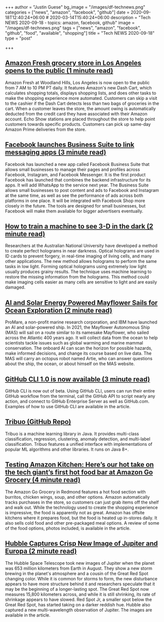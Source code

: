 +++
author = "Justin Guese"
bg_image = "/images/df-technews.png"
categories = ["news", "amazon", "facebook", "github"]
date = 2020-09-18T12:40:24+06:00 # 2020-03-14T15:40:24+06:00
description = "Tech NEWS 2020-09-18 - topics: amazon, facebook, github"
image = "/images/df-technews.png"
tags = ["news", "amazon", "facebook", "github", "food", "available", "shopping"]
title = "Tech NEWS 2020-09-18"
type = "post"

+++

## [Amazon Fresh grocery store in Los Angeles opens to the public (1 minute read)](https://www.engadget.com/amazon-fresh-woodland-hills-la-open-to-public-200248518.html/1/01000174a0af5102-5d27c8d7-96fd-4293-bfc4-a91602b96240-000000/y5wIId6I7bvg6Dh09sLp9el92zTt2ZnON6oC621-XGA=159)

Amazon Fresh at Woodland Hills, Los Angeles is now open to the public from 7 AM to 10 PM PT daily. It features Amazon's new Dash Cart, which calculates shopping totals, displays shopping lists, and does other tasks to make the shopping experience more automated. Customers can skip a visit to the cashier if the Dash Cart detects less than two bags of groceries in the cart. When a customer leaves the store, the amount owing is automatically deducted from the credit card they have associated with their Amazon account. Echo Show stations are placed throughout the store to help point customers towards specific products. Customers can pick up same-day Amazon Prime deliveries from the store.

## [Facebook launches Business Suite to link messaging apps (3 minute read)](https://www.axios.com/facebook-launches-business-suite-to-link-messaging-apps-ee7a1271-f4ff-4784-a094-40d46b02a2b9.html/1/01000174a0af5102-5d27c8d7-96fd-4293-bfc4-a91602b96240-000000/P20v57PAGcWZZadCr-CLW6j4SZvLO_nz6gi7sWINVIA=159)

Facebook has launched a new app called Facebook Business Suite that allows small businesses to manage their pages and profiles across Facebook, Instagram, and Facebook Messenger. It is the first product Facebook has launched that combines the backend infrastructure for its apps. It will add WhatsApp to the service next year. The Business Suite allows small businesses to post content and ads to Facebook and Instagram at the same time, as well as see the performance of ads across both platforms in one place. It will be integrated with Facebook Shop more closely in the future. The tools are designed for small businesses, but Facebook will make them available for bigger advertisers eventually.

## [How to train a machine to see 3-D in the dark (2 minute read)](https://phys.org/news/2020-09-machine-d-dark.html/1/01000174a0af5102-5d27c8d7-96fd-4293-bfc4-a91602b96240-000000/PWnES6H0pj2IbOGacJSWP3qloyxXzWUwbpVQq4qP7yk=159)

Researchers at the Australian National University have developed a method to create perfect holograms in near darkness. Optical holograms are used in ID cards to prevent forgery, in real-time imaging of living cells, and many other applications. The new method allows holograms to perform the same tasks in low light. Forming optical holograms using extremely low light usually produces grainy results. The technique uses machine learning to restore the missing information from the holograms. This method could make imaging cells easier as many cells are sensitive to light and are easily damaged.

## [AI and Solar Energy Powered Mayflower Sails for Ocean Exploration (2 minute read)](https://interestingengineering.com/ai-and-solar-energy-powered-mayflower-sails-for-ocean-exploration/1/01000174a0af5102-5d27c8d7-96fd-4293-bfc4-a91602b96240-000000/7dYM5xwvnx-rYCLKSxKqqQxUYRZ8-WpFdzN-xgv80tI=159)

ProMare, a non-profit marine research corporation, and IBM have launched an AI and solar-powered ship. In 2021, the Mayflower Autonomous Ship (MAS) will sail on a route similar to its namesake Mayflower, who sailed across the Atlantic 400 years ago. It will collect data from the ocean to help scientists tackle issues such as global warming and marine mammal conservation. The onboard AI can scan the horizon for possible hazards, make informed decisions, and change its course based on live data. The MAS will carry an octopus robot named Artie, who can answer questions about the ship, the ocean, or about himself on the MAS website.

## [GitHub CLI 1.0 is now available (3 minute read)](https://github.blog/2020-09-17-github-cli-1-0-is-now-available//1/01000174a0af5102-5d27c8d7-96fd-4293-bfc4-a91602b96240-000000/9aDdx1tyJ3j4Ed7rV0HX0Sb6Dv3XTsdXRA4J2emkH4o=159)

GitHub CLI is now out of beta. Using GitHub CLI, users can run their entire GitHub workflow from the terminal, call the GitHub API to script nearly any action, and connect to GitHub Enterprise Server as well as GitHub.com. Examples of how to use GitHub CLI are available in the article.

## [Tribuo (GitHub Repo)](https://github.com/oracle/tribuo/1/01000174a0af5102-5d27c8d7-96fd-4293-bfc4-a91602b96240-000000/owcK9c9x4AQJcNu41DcN5TvOPLtsODeOCKi7YdH79KA=159)

Tribuo is a machine learning library in Java. It provides multi-class classification, regression, clustering, anomaly detection, and multi-label classification. Tribuo features a unified interface with implementations of popular ML algorithms and other libraries. It runs on Java 8+.

## [Testing Amazon Kitchen: Here’s our hot take on the tech giant’s first hot food bar at Amazon Go Grocery (4 minute read)](https://www.geekwire.com/2020/testing-amazon-kitchen-heres-hot-take-tech-giants-first-hot-food-bar-amazon-go-grocery//1/01000174a0af5102-5d27c8d7-96fd-4293-bfc4-a91602b96240-000000/EnUixXQl3MMKzX984blHxiLqec-NreostpRqA1TlhxU=159)

The Amazon Go Grocery in Redmond features a hot food section with burritos, chicken wings, soup, and other options. Amazon automatically tracks purchases in the store, so customers can just grab items off the shelf and walk out. While the technology used to create the shopping experience is impressive, the food is apparently not as great. Amazon has offsite kitchens where it prepares food, but the food is heated up in-stores daily. It also sells cold food and other pre-packaged meal options. A review of some of the food options, photos included, is available in the article.

## [Hubble Captures Crisp New Image of Jupiter and Europa (2 minute read)](https://www.spacetelescope.org/news/heic2017//1/01000174a0af5102-5d27c8d7-96fd-4293-bfc4-a91602b96240-000000/KiuFinuucd06nnZSFtof9ci4tw44g10u-zQs-p9Gu30=159)

The Hubble Space Telescope took new images of Jupiter when the planet was 653 million kilometers from Earth in August. They show a new storm brewing in the planet's atmosphere and a cousin of the Great Red Spot changing color. While it is common for storms to form, the new disturbance appears to have more structure behind it and researchers speculate that it may be the beginning of a longer-lasting spot. The Great Red Spot now measures 15,800 kilometers across, and while it is still shrinking, its rate of shrinkage appears to have slowed. Red Spot Jr, a smaller spot below the Great Red Spot, has started taking on a darker reddish hue. Hubble also captured a new multi-wavelength observation of Jupiter. The images are available in the article.

